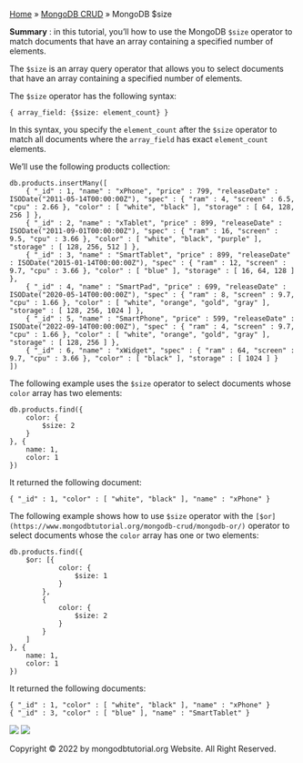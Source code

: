 

[Home](https://www.mongodbtutorial.org/) » [MongoDB
CRUD](https://www.mongodbtutorial.org/mongodb-crud/) » MongoDB $size



 **Summary** : in this tutorial, you’ll how to use the MongoDB `$size`
operator to match documents that have an array containing a specified number
of elements.



The `$size` is an array query operator that allows you to select documents
that have an array containing a specified number of elements.



The `$size` operator has the following syntax:


    
    
    { array_field: {$size: element_count} }



In this syntax, you specify the `element_count` after the `$size` operator to
match all documents where the `array_field` has exact `element_count`
elements.



We’ll use the following products collection:


    
    
    db.products.insertMany([
    	{ "_id" : 1, "name" : "xPhone", "price" : 799, "releaseDate" : ISODate("2011-05-14T00:00:00Z"), "spec" : { "ram" : 4, "screen" : 6.5, "cpu" : 2.66 }, "color" : [ "white", "black" ], "storage" : [ 64, 128, 256 ] },
    	{ "_id" : 2, "name" : "xTablet", "price" : 899, "releaseDate" : ISODate("2011-09-01T00:00:00Z"), "spec" : { "ram" : 16, "screen" : 9.5, "cpu" : 3.66 }, "color" : [ "white", "black", "purple" ], "storage" : [ 128, 256, 512 ] },
    	{ "_id" : 3, "name" : "SmartTablet", "price" : 899, "releaseDate" : ISODate("2015-01-14T00:00:00Z"), "spec" : { "ram" : 12, "screen" : 9.7, "cpu" : 3.66 }, "color" : [ "blue" ], "storage" : [ 16, 64, 128 ] },
    	{ "_id" : 4, "name" : "SmartPad", "price" : 699, "releaseDate" : ISODate("2020-05-14T00:00:00Z"), "spec" : { "ram" : 8, "screen" : 9.7, "cpu" : 1.66 }, "color" : [ "white", "orange", "gold", "gray" ], "storage" : [ 128, 256, 1024 ] },
    	{ "_id" : 5, "name" : "SmartPhone", "price" : 599, "releaseDate" : ISODate("2022-09-14T00:00:00Z"), "spec" : { "ram" : 4, "screen" : 9.7, "cpu" : 1.66 }, "color" : [ "white", "orange", "gold", "gray" ], "storage" : [ 128, 256 ] },
    	{ "_id" : 6, "name" : "xWidget", "spec" : { "ram" : 64, "screen" : 9.7, "cpu" : 3.66 }, "color" : [ "black" ], "storage" : [ 1024 ] }
    ])



The following example uses the `$size` operator to select documents whose
`color` array has two elements:


    
    
    db.products.find({
        color: {
            $size: 2
        }
    }, {
        name: 1,
        color: 1
    })



It returned the following document:


    
    
    { "_id" : 1, "color" : [ "white", "black" ], "name" : "xPhone" }



The following example shows how to use `$size` operator with the
`[$or](https://www.mongodbtutorial.org/mongodb-crud/mongodb-or/)` operator to
select documents whose the `color` array has one or two elements:


    
    
    db.products.find({
        $or: [{
                color: {
                    $size: 1
                }
            },
            {
                color: {
                    $size: 2
                }
            }
        ]
    }, {
        name: 1,
        color: 1
    })



It returned the following documents:


    
    
    { "_id" : 1, "color" : [ "white", "black" ], "name" : "xPhone" }
    { "_id" : 3, "color" : [ "blue" ], "name" : "SmartTablet" }

![](https://www.mongodbtutorial.org/wp-content/themes/evolution/img/left.svg)
![](https://www.mongodbtutorial.org/wp-content/themes/evolution/img/right.svg)


Copyright © 2022 by mongodbtutorial.org Website. All Right Reserved.

